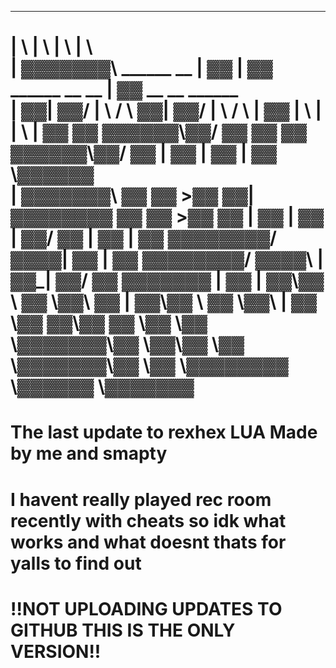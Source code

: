  _______                    __    __                        __                         
|       \                  |  \  |  \                      |  \                        
| ▓▓▓▓▓▓▓\ ______  __    __| ▓▓  | ▓▓ ______  __    __     | ▓▓      __    __  ______  
| ▓▓__| ▓▓/      \|  \  /  \ ▓▓__| ▓▓/      \|  \  /  \    | ▓▓     |  \  |  \|      \ 
| ▓▓    ▓▓  ▓▓▓▓▓▓\\▓▓\/  ▓▓ ▓▓    ▓▓  ▓▓▓▓▓▓\\▓▓\/  ▓▓    | ▓▓     | ▓▓  | ▓▓ \▓▓▓▓▓▓\
| ▓▓▓▓▓▓▓\ ▓▓    ▓▓ >▓▓  ▓▓| ▓▓▓▓▓▓▓▓ ▓▓    ▓▓ >▓▓  ▓▓     | ▓▓     | ▓▓  | ▓▓/      ▓▓
| ▓▓  | ▓▓ ▓▓▓▓▓▓▓▓/  ▓▓▓▓\| ▓▓  | ▓▓ ▓▓▓▓▓▓▓▓/  ▓▓▓▓\     | ▓▓_____| ▓▓__/ ▓▓  ▓▓▓▓▓▓▓
| ▓▓  | ▓▓\▓▓     \  ▓▓ \▓▓\ ▓▓  | ▓▓\▓▓     \  ▓▓ \▓▓\    | ▓▓     \\▓▓    ▓▓\▓▓    ▓▓
 \▓▓   \▓▓ \▓▓▓▓▓▓▓\▓▓   \▓▓\▓▓   \▓▓ \▓▓▓▓▓▓▓\▓▓   \▓▓     \▓▓▓▓▓▓▓▓ \▓▓▓▓▓▓  \▓▓▓▓▓▓▓
========================================================================================
The last update to rexhex LUA 
Made by me and smapty
========================================================================================
I havent really played rec room recently with cheats so idk what works and what doesnt
thats for yalls to find out
========================================================================================
!!NOT UPLOADING UPDATES TO GITHUB THIS IS THE ONLY VERSION!!
========================================================================================
